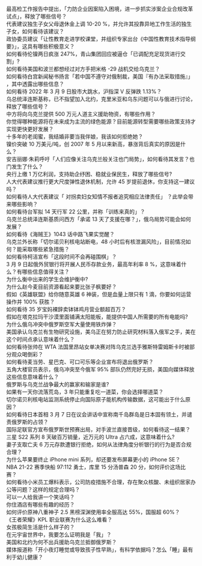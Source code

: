 最高检工作报告中提出，「力防企业因案陷入困境，进一步抓实涉案企业合规改革试点」，释放了哪些信号？  
代表建议独生子女父母退休金上调 10-20 %，并允许其投靠异地工作生活的独生子女，如何看待该建议？  
政协委员建议「让性教育走进学校课堂，并组织专家出台《中国性教育技术指导纲要》」，这具有哪些积极意义？  
如何看待伦镍两日疯涨 247%，青山集团回应被逼仓「已调配充足现货进行交割」?  
如何看待美国和波兰都想经过对方手把米格 -29 战机交给乌克兰？  
如何看待白宫新闻秘书扬言「若中国不遵守对俄制裁，美国『有办法采取措施』」 ，其中透露出哪些信息？  
如何看待 2022 年 3 月 9 日股市大跳水，沪指深 V 反弹跌 1.13%？  
乌总统泽连斯基称，已不指望加入北约，克里米亚和乌东问题可以与俄进行讨论，释放了哪些信号？  
中方将向乌克兰提供 500 万元人道主义援助物资，有哪些作用？  
你觉得哪种能源将在未来成为主流的绿色能源？目前能源转型需要哪些政策支持才实现更快更好发展？  
十多年的老闺蜜，我结婚非要当我伴娘，我该如何拒绝她？  
镍价突破 10 万美元/吨，创 2007 年 5 月以来新高，暴涨背后真实的原因是什么？  
安吉丽娜·朱莉呼吁「人们应像关注乌克兰般关注也门局势」，如何看待其发言？也门发生了什么？  
央行上缴 1 万亿利润，支持助企纾困、稳就业保民生，释放了哪些信号?  
人大代表建议推行更大尺度弹性退休机制，允许 45 岁提前退休，你支持这一建议吗？  
如何看待人大代表建议「 对拐卖妇女知情不报者追究相应法律责任」 ？此举会带来哪些影响？  
如何看待台军拟 14 天行军 22 公里，并称「训练来真的」？  
乌克兰总统泽连斯基质问西方「承诺 13 天了支援在哪？」，俄乌局势可能会如何发展？  
如何看待《海贼王》1043 话中路飞果实觉醒？  
乌克兰外长称「切尔诺贝利核电站断电，48 小时后有核泄漏风险」，目前情况如何？能采取哪些紧急措施？  
如何看待柯洁宣布「这段时间不会再碰围棋」？  
3 月 9 日起俄外贸银行将开展人民币存款业务，最高年利率 8 %，这意味着什么？有哪些信息值得关注？  
为什么衡中出来的学生会维护衡中?  
为什么赵今麦目前资源看起来要比张子枫要好？  
假如《英雄联盟》给你随意英雄 6 神装，但是血量上限只有 1 滴，你要如何运营操作并 100% 获胜？  
如何看待 35 岁宝妈裸辞卖钵钵鸡月营业额超百万？  
假如在塔克拉玛干沙漠里面铺满太阳能板，能提供中国人所需要的所有电能吗?  
为什么俄乌冲突中俄罗斯空军大量使用铁炸弹？  
美国承认乌克兰有生物研究设施，美乌正在努力防止研究材料落入俄军之手，美在这个时间点承认意味着什么？  
如何看待张帅在 WTA 法国里昂站女单决赛对阵乌克兰选手雅斯特雷姆斯卡时被部分观众喝倒彩？  
如何看待麦当劳、星巴克、可口可乐等企业宣布将退出俄罗斯？  
五角大楼官员表示，俄乌冲突至今俄军 95% 部队仍然完好无损，美国向媒体释放这些信息意味着什么？  
俄罗斯与乌克兰战争最大的赢家和输家是谁?  
如果有一天你流落荒岛，3 年只能重复吃一道菜，你会选择哪道菜？  
切尔诺贝利核电站监测系统停止向国际原子能机构传输数据，这可能出于什么原因？  
如何看待日本首相 3 月 7 日在议会讲话中宣称南千岛群岛是日本固有领土，并谴责俄罗斯的占领？  
国际足联官方宣布俄罗斯世预赛出局，对手波兰直接晋级，如何看待这一结果？  
三星 S22 系列 8 天破百万销量，近万元的 UItra 占六成，这意味着什么?  
妻子支取亡夫 6 万元存款遭银行拒绝，如何从法律角度分析银行的行为是否合规合理？  
为什么苹果要终止 iPhone mini 系列，却还要发布屏幕更小的 iPhone SE？  
NBA 21-22 赛季快船 97:112 勇士，库里 15 分汤普森 20 分，如何评价这场比赛？  
如何看待小米员工爆料表示，公司防疫措施不合理，存在聚众核酸、未组织居家办公等问题？这样的规定合理吗？  
可以一人给我讲一个笑话吗？  
你住酒店有哪些有趣的经历？  
如何评价原神八重神子 2.5 黑榜深渊使用率全服高达 55%，国服超 60%？  
《王者荣耀》KPL 职业联赛为什么这么难看？  
女孩极简生活是什么样子的？  
在元宇宙世界中，我要怎么证明我是「我」？  
美国和北约为何不出兵援助乌克兰抵御俄罗斯？  
媒体报道称「开小夜灯睡觉或导致孩子性早熟」，有科学依据吗？怎么「睡」最有利于幼儿健康？  
